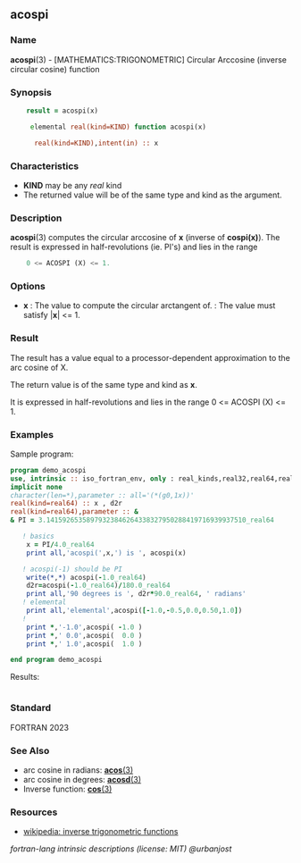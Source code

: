 ## acospi

### **Name**

**acospi**(3) - \[MATHEMATICS:TRIGONOMETRIC\] Circular Arccosine (inverse circular cosine) function

### **Synopsis**
```fortran
    result = acospi(x)
```
```fortran
     elemental real(kind=KIND) function acospi(x)

      real(kind=KIND),intent(in) :: x
```
### **Characteristics**

 - **KIND** may be any _real_ kind
 - The returned value will be of the same type and kind as the argument.

### **Description**

**acospi**(3) computes the circular arccosine of **x** (inverse of
**cospi(x)**).  The result is expressed in half-revolutions (ie. PI's)
and lies in the range
```fortran
    0 <= ACOSPI (X) <= 1.
```

### **Options**

- **x**
  : The value to compute the circular arctangent of.
  : The value must satisfy |**x**| <= 1.

### **Result**

The result has a value equal to a processor-dependent approximation to the arc cosine of X. 

The return value is of the same type and kind as **x**. 

It is expressed in half-revolutions and lies in the range 0 <= ACOSPI (X) <= 1.

### **Examples**

Sample program:

```fortran
program demo_acospi
use, intrinsic :: iso_fortran_env, only : real_kinds,real32,real64,real128
implicit none
character(len=*),parameter :: all='(*(g0,1x))'
real(kind=real64) :: x , d2r
real(kind=real64),parameter :: &
& PI = 3.14159265358979323846264338327950288419716939937510_real64

   ! basics
    x = PI/4.0_real64
    print all,'acospi(',x,') is ', acospi(x)

   ! acospi(-1) should be PI
    write(*,*) acospi(-1.0_real64)
    d2r=acospi(-1.0_real64)/180.0_real64
    print all,'90 degrees is ', d2r*90.0_real64, ' radians'
   ! elemental
    print all,'elemental',acospi([-1.0,-0.5,0.0,0.50,1.0])
   ! 
    print *,'-1.0',acospi( -1.0 )
    print *,' 0.0',acospi(  0.0 )
    print *,' 1.0',acospi(  1.0 )

end program demo_acospi
```
Results:
```text
```
### **Standard**

FORTRAN 2023 

### **See Also**
 - arc cosine in radians: [**acos**(3)](cos)
 - arc cosine in degrees: [**acosd**(3)](cos)
 - Inverse function: [**cos**(3)](cos)

### **Resources**
- [wikipedia: inverse trigonometric functions](https://en.wikipedia.org/wiki/Inverse_trigonometric_functions)

 _fortran-lang intrinsic descriptions (license: MIT) \@urbanjost_
